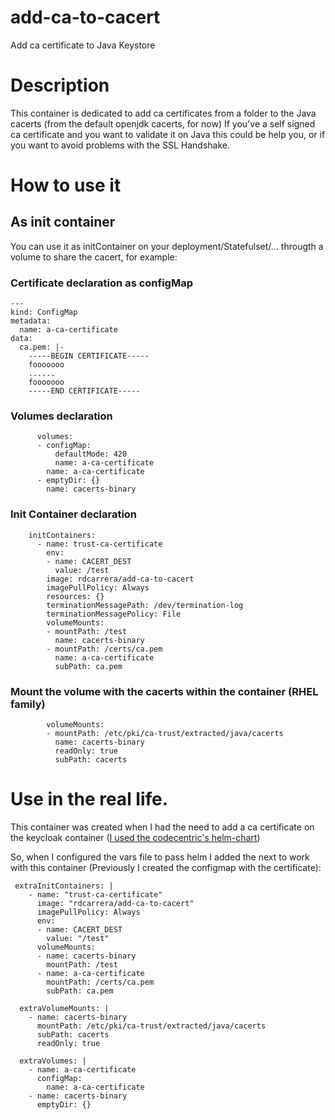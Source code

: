 # add-ca-to-cacert
Add ca certificate to Java Keystore

# Description
This container is dedicated to add ca certificates from a folder to the Java cacerts (from the default openjdk cacerts, for now)
If you've a self signed ca certificate and you want to validate it on Java this could be help you, or if you want to avoid problems with the SSL Handshake.

# How to use it

## As init container
You can use it as initContainer on your deployment/Statefulset/... througth a volume to share the cacert, for example:

### Certificate declaration as configMap
```
---
kind: ConfigMap
metadata:
  name: a-ca-certificate
data:
  ca.pem: |-
    -----BEGIN CERTIFICATE-----
    fooooooo
    ......
    fooooooo
    -----END CERTIFICATE-----
```

### Volumes declaration
```
      volumes:
      - configMap:
          defaultMode: 420
          name: a-ca-certificate
        name: a-ca-certificate
      - emptyDir: {}
        name: cacerts-binary
```

### Init Container declaration
```
    initContainers:
      - name: trust-ca-certificate
        env:
        - name: CACERT_DEST
          value: /test
        image: rdcarrera/add-ca-to-cacert
        imagePullPolicy: Always
        resources: {}
        terminationMessagePath: /dev/termination-log
        terminationMessagePolicy: File
        volumeMounts:
        - mountPath: /test
          name: cacerts-binary
        - mountPath: /certs/ca.pem
          name: a-ca-certificate
          subPath: ca.pem
```

### Mount the volume with the cacerts within the container (RHEL family)
```
        volumeMounts:
        - mountPath: /etc/pki/ca-trust/extracted/java/cacerts
          name: cacerts-binary
          readOnly: true
          subPath: cacerts
```

# Use in the real life.

This container was created when I had the need to add a ca certificate on the keycloak container ([I used the codecentric's helm-chart](https://github.com/codecentric/helm-charts/tree/master/charts/keycloak))

So, when I configured the vars file to pass helm I added the next to work with this container (Previously I created the configmap with the certificate):

```
 extraInitContainers: |
    - name: "trust-ca-certificate"
      image: "rdcarrera/add-ca-to-cacert"
      imagePullPolicy: Always
      env:
      - name: CACERT_DEST
        value: "/test"
      volumeMounts:
      - name: cacerts-binary
        mountPath: /test
      - name: a-ca-certificate
        mountPath: /certs/ca.pem
        subPath: ca.pem

  extraVolumeMounts: |
    - name: cacerts-binary
      mountPath: /etc/pki/ca-trust/extracted/java/cacerts
      subPath: cacerts
      readOnly: true

  extraVolumes: |
    - name: a-ca-certificate
      configMap:
        name: a-ca-certificate
    - name: cacerts-binary
      emptyDir: {}
```

